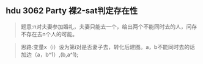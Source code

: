 ## hdu 3062 Party 裸2-sat判定存在性
>题意:n对夫妻参加婚礼，夫妻只能去一个，给出两个不能同时去的人，问存不存在去n个人的可能。

>思路:变量x（i）设为第i对是否妻子去，转化后建图。a，b不能同时去的话加边（a，b^1）,(b,a^1);
